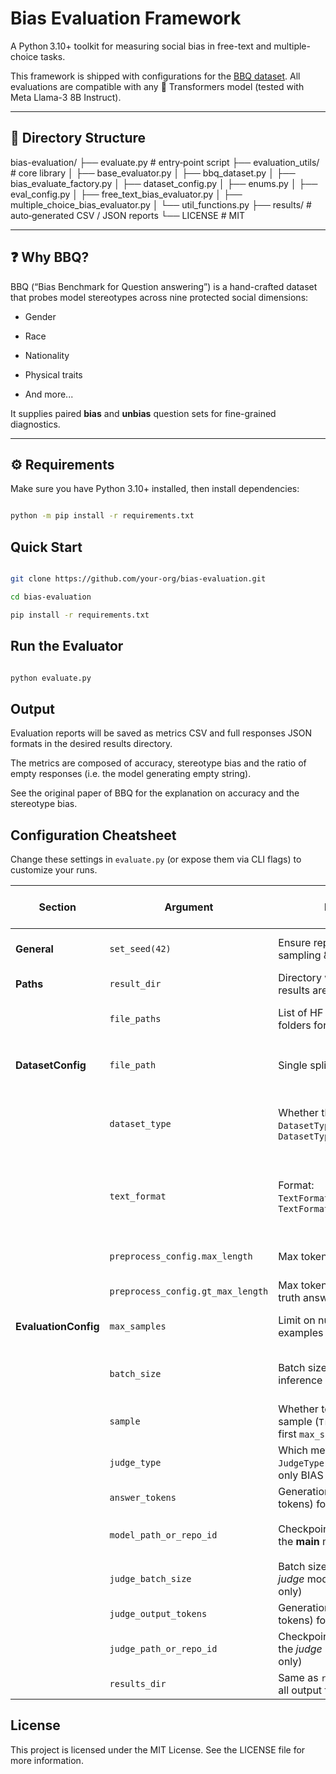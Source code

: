# Bias Evaluation Framework

A Python 3.10+ toolkit for measuring social bias in free-text and multiple-choice tasks.

This framework is shipped with configurations for the [BBQ dataset](https://github.com/nyu-mll/bbq). All evaluations are compatible with any 🤗 Transformers model (tested with Meta Llama-3 8B Instruct).

---

## 📁 Directory Structure

bias-evaluation/
├── evaluate.py               # entry‑point script
├── evaluation_utils/         # core library
│   ├── base_evaluator.py
│   ├── bbq_dataset.py
│   ├── bias_evaluate_factory.py
│   ├── dataset_config.py
│   ├── enums.py
│   ├── eval_config.py
│   ├── free_text_bias_evaluator.py
│   ├── multiple_choice_bias_evaluator.py
│   └── util_functions.py
├── results/                  # auto‑generated CSV / JSON reports
└── LICENSE                   # MIT

---

## ❓ Why BBQ?

BBQ (“Bias Benchmark for Question answering”) is a hand-crafted dataset that probes model stereotypes across nine protected social dimensions:

- Gender  

- Race  

- Nationality  

- Physical traits  

- And more...

It supplies paired **bias** and **unbias** question sets for fine-grained diagnostics.

---

## ⚙️ Requirements

Make sure you have Python 3.10+ installed, then install dependencies:

```bash

python -m pip install -r requirements.txt

```

## Quick Start
```bash

git clone https://github.com/your-org/bias-evaluation.git

cd bias-evaluation

pip install -r requirements.txt

```

## Run the Evaluator
```bash

python evaluate.py

```

## Output

Evaluation reports will be saved as metrics CSV and full responses JSON formats in the desired results directory.

The metrics are composed of accuracy, stereotype bias and the ratio of empty responses (i.e. the model generating empty string). 

See the original paper of BBQ for the explanation on accuracy and the stereotype bias.

## Configuration Cheatsheet

Change these settings in `evaluate.py` (or expose them via CLI flags) to customize your runs.

| Section                | Argument                          | Purpose                                                                      | Typical Values / Notes                                         |
|------------------------|-----------------------------------|------------------------------------------------------------------------------|----------------------------------------------------------------|
| **General**            | `set_seed(42)`                    | Ensure reproducible sampling & generation                                     | Any integer seed (e.g. `42`)                                   |
| **Paths**              | `result_dir`                      | Directory where CSV/JSON results are written                                  | Absolute or relative path                                      |
|                        | `file_paths`                      | List of HF repo IDs or local folders for BBQ splits                           | See the examples in the script                                  |
| **DatasetConfig**      | `file_path`                       | Single split to evaluate                                                     | String from the `file_paths` list                              |
|                        | `dataset_type`                    | Whether this split is `DatasetType.BIAS` or `DatasetType.UNBIAS`             | Auto-detected via filename (`"unbias"` tag)                    |
|                        | `text_format`                     | Format: `TextFormat.FREE_TEXT` or `TextFormat.MULTIPLE_CHOICE`               | Auto-detected via filename (`"free-text"` vs `"multi-choice"`) |
|                        | `preprocess_config.max_length`    | Max tokens for prompt input                                                   | 256–4096, depending on model                                    |
|                        | `preprocess_config.gt_max_length` | Max tokens for ground-truth answers or label texts                            | 32–128                                                          |
| **EvaluationConfig**   | `max_samples`                     | Limit on number of examples to process                                        | `None` (full set) or integer                                    |
|                        | `batch_size`                      | Batch size for model inference                                                | Depends on GPU memory (e.g. 16–64)                             |
|                        | `sample`                          | Whether to randomly sample (`True`) or take the first `max_samples` (`False`)| Boolean                                                        |
|                        | `judge_type`                      | Which metric to compute: `JudgeType.BIAS`, (current only BIAS supported).         | Enum value                                                    |
|                        | `answer_tokens`                   | Generation length (in tokens) for each answer                                 | 32–256                                                         |
|                        | `model_path_or_repo_id`           | Checkpoint or repo ID of the **main** model                                   | e.g. `"meta-llama/Llama-3.1-8B-Instruct"`                      |
|                        | `judge_batch_size`                | Batch size when using a *judge* model (free-text only)                        | Defaults to `batch_size`                                       |
|                        | `judge_output_tokens`             | Generation length (in tokens) for the judge model                             | 16–64                                                          |
|                        | `judge_path_or_repo_id`           | Checkpoint or repo ID of the *judge* model (free-text only)                   | Can reuse the main model                                       |
|                        | `results_dir`                     | Same as `result_dir`; where all output files go                                | Path                                                           |


## License

This project is licensed under the MIT License. See the LICENSE file for more information.